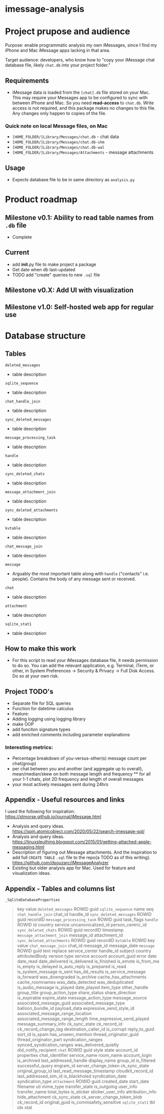 # imessage-analysis

# Project prupose and audience

Purpose: enable programmatic analysis my own iMessages, since I find my iPhone and Mac iMessage apps lacking in that area.

Target audience: developers, who know how to "copy your iMessage chat database file, likely `chat.db` into your project folder."

## Requirements

* iMessage data is loaded from the `[chat].db` file stored on your Mac. This may require your Messages app to be configured to sync with between iPhone and Mac. So you need **read-access** to `chat.db`. Write access is not required, and this package makes no changes to this file. Any changes only happen to copies of the file.

### Quick note on local Message files, on Mac
* `[HOME_FOLDER/]Library/Messages/chat.db` - chat data
* `[HOME_FOLDER/]Library/Messages/chat.db-shm` 
* `[HOME_FOLDER/]Library/Messages/chat.db-wal`
* `[HOME_FOLDER/]Library/Messages/Attachments` - message attachments

## Usage

* Expects database file to be in same directory as `analysis.py`




# Product roadmap

## Milestone v0.1: Ability to read table names from `.db` file

* Complete

## Current
* add __init__.py file to make project a package
* Get date when db last-updated
* TODO add "create" queries to new `.sql` file

## Milestone v0.X: Add UI with visualization

## Milestone v1.0: Self-hosted web app for regular use

# Database structure

## Tables
`deleted_messages`

* table description

`sqlite_sequence`

* table description

`chat_handle_join`

* table description

`sync_deleted_messages`

* table description

`message_processing_task`

* table description

`handle`

* table description

`sync_deleted_chats`

* table description

`message_attachment_join`

* table description

`sync_deleted_attachments`

* table description

`kvtable`

* table description

`chat_message_join`

* table description

`message`

* Arguably the most important table along with `handle` ("contacts" i.e. people). Contains the body of any message sent or received. 

`chat`

* table description

`attachment`

* table description

`sqlite_stat1`

* table description

## How to make this work

* For this script to read your iMessages database file, it needs permission to do so. You can add the relevant application, e.g. Terminal, iTerm, or other, in System Preferences -> Security & Privacy -> Full Disk Access. Do so at your own risk.


## Project TODO's
* Separate file for SQL queries
* Function for datetime calculus
* Feature: 
* Adding logging using logging library
* make OOP
* add funciton signature types
* add enriched comments including parameter explanations

### Interesting metrics:
* Percentage breakdown of you-versus-other(s) message count per chat(group)
* per chat between you and another (and aggregate up to overall), mean/median/skew on both message length and frequency
** for all your 1-1 chats, plot 2D frequency and length of overall messages
* your most actively messages sent during 24hrs


## Appendix - Useful resources and links

I used the following for inspiration:
https://stmorse.github.io/journal/iMessage.html
* Analysis and query ideas.
https://spin.atomicobject.com/2020/05/22/search-imessage-sql/
* Analysis and query ideas.
https://linuxsleuthing.blogspot.com/2015/01/getting-attached-apple-messaging.html
* Description of figuring out Message attachments. And the inspiration to add full `CREATE TABLE` `.sql` file to the repo(a TODO as of this writing).
https://github.com/dsouzarc/iMessageAnalyzer
* Existing but older analysis app for Mac. Used for feature and visualization ideas.


## Appendix - Tables and columns list

`_SqliteDatabaseProperties`
> key
> value
`deleted_messages`
> ROWID
> guid
`sqlite_sequence`
> name
> seq
`chat_handle_join`
> chat_id
> handle_id
`sync_deleted_messages`
> ROWID
> guid
> recordID
`message_processing_task`
> ROWID
> guid
> task_flags
`handle`
> ROWID
> id
> country
> service
> uncanonicalized_id
> person_centric_id
`sync_deleted_chats`
> ROWID
> guid
> recordID
> timestamp
`message_attachment_join`
> message_id
> attachment_id
`sync_deleted_attachments`
> ROWID
> guid
> recordID
`kvtable`
> ROWID
> key
> value
`chat_message_join`
> chat_id
> message_id
> message_date
`message`
> ROWID
> guid
> text
> replace
> service_center
> handle_id
> subject
> country
> attributedBody
> version
> type
> service
> account
> account_guid
> error
> date
> date_read
> date_delivered
> is_delivered
> is_finished
> is_emote
> is_from_me
> is_empty
> is_delayed
> is_auto_reply
> is_prepared
> is_read
> is_system_message
> is_sent
> has_dd_results
> is_service_message
> is_forward
> was_downgraded
> is_archive
> cache_has_attachments
> cache_roomnames
> was_data_detected
> was_deduplicated
> is_audio_message
> is_played
> date_played
> item_type
> other_handle
> group_title
> group_action_type
> share_status
> share_direction
> is_expirable
> expire_state
> message_action_type
> message_source
> associated_message_guid
> associated_message_type
> balloon_bundle_id
> payload_data
> expressive_send_style_id
> associated_message_range_location
> associated_message_range_length
> time_expressive_send_played
> message_summary_info
> ck_sync_state
> ck_record_id
> ck_record_change_tag
> destination_caller_id
> is_corrupt
> reply_to_guid
> sort_id
> is_spam
> has_unseen_mention
> thread_originator_guid
> thread_originator_part
> syndication_ranges
> synced_syndication_ranges
> was_delivered_quietly
> did_notify_recipient
`chat`
> ROWID
> guid
> style
> state
> account_id
> properties
> chat_identifier
> service_name
> room_name
> account_login
> is_archived
> last_addressed_handle
> display_name
> group_id
> is_filtered
> successful_query
> engram_id
> server_change_token
> ck_sync_state
> original_group_id
> last_read_message_timestamp
> cloudkit_record_id
> last_addressed_sim_id
> is_blackholed
> syndication_date
> syndication_type
`attachment`
> ROWID
> guid
> created_date
> start_date
> filename
> uti
> mime_type
> transfer_state
> is_outgoing
> user_info
> transfer_name
> total_bytes
> is_sticker
> sticker_user_info
> attribution_info
> hide_attachment
> ck_sync_state
> ck_server_change_token_blob
> ck_record_id
> original_guid
> is_commsafety_sensitive
`sqlite_stat1`
> tbl
> idx
> stat